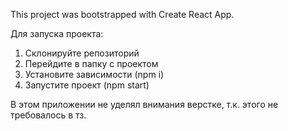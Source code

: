This project was bootstrapped with Create React App.

Для запуска проекта:

1. Склонируйте репозиторий
2. Перейдите в папку с проектом
3. Установите зависимости (npm i)
4. Запустите проект (npm start)

В этом приложении не уделял внимания верстке, т.к. этого не требовалось в тз.